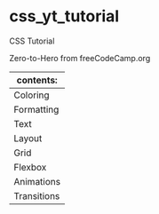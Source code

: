 # css_yt_tutorial
 CSS Tutorial

Zero-to-Hero from freeCodeCamp.org

|contents:|
|--------|
|Coloring|
|Formatting|
|Text|
|Layout|
|Grid|
|Flexbox|
|Animations|
|Transitions|
